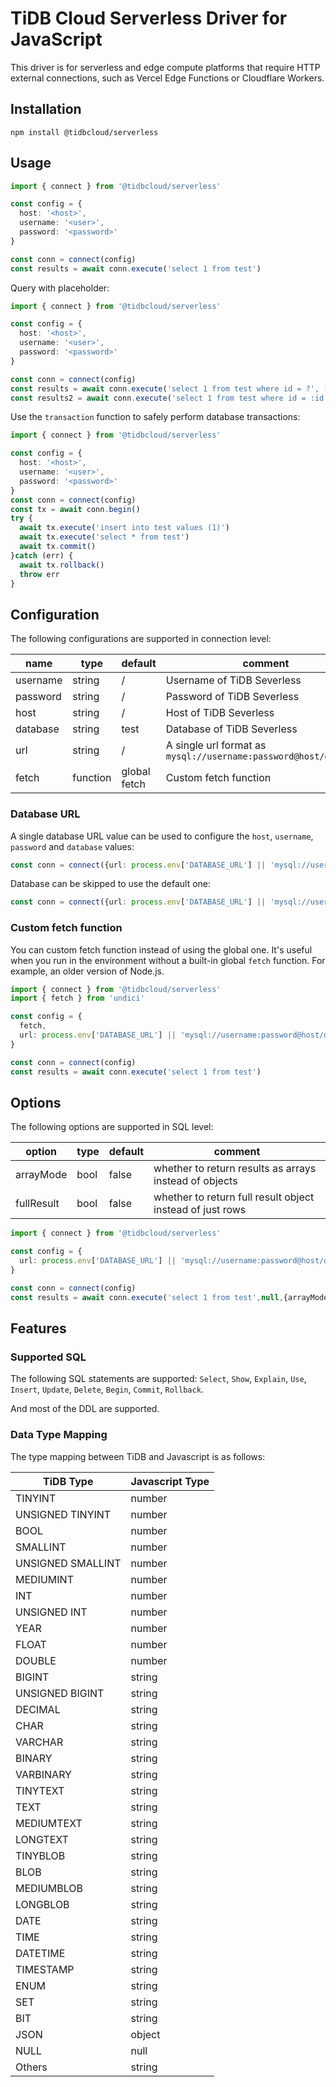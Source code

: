 # TiDB Cloud Serverless Driver for JavaScript

This driver is for serverless and edge compute platforms that require HTTP external connections, such as Vercel Edge Functions or Cloudflare Workers.


## Installation

```
npm install @tidbcloud/serverless
```

## Usage

```ts
import { connect } from '@tidbcloud/serverless'

const config = {
  host: '<host>',
  username: '<user>',
  password: '<password>'
}

const conn = connect(config)
const results = await conn.execute('select 1 from test')
```

Query with placeholder:

```ts
import { connect } from '@tidbcloud/serverless'

const config = {
  host: '<host>',
  username: '<user>',
  password: '<password>'
}

const conn = connect(config)
const results = await conn.execute('select 1 from test where id = ?', [1])
const results2 = await conn.execute('select 1 from test where id = :id', {id:1})
```


Use the `transaction` function to safely perform database transactions:

```ts
import { connect } from '@tidbcloud/serverless'

const config = {
  host: '<host>',
  username: '<user>',
  password: '<password>'
}
const conn = connect(config)
const tx = await conn.begin()
try {
  await tx.execute('insert into test values (1)')
  await tx.execute('select * from test')
  await tx.commit()
}catch (err) {
  await tx.rollback()
  throw err
}
```

## Configuration

The following configurations are supported in connection level:

| name     | type     | default      | comment                                                          |
|----------|----------|--------------|------------------------------------------------------------------|
| username | string   | /            | Username of TiDB Severless                                       |
| password | string   | /            | Password of TiDB Severless                                       |
| host     | string   | /            | Host of TiDB Severless                                           |
| database | string   | test         | Database of TiDB Severless                                       |
| url      | string   | /            | A single url format as `mysql://username:password@host/database` |
| fetch    | function | global fetch | Custom fetch function                                            |

### Database URL

A single database URL value can be used to configure the `host`, `username`, `password` and `database` values:

```ts
const conn = connect({url: process.env['DATABASE_URL'] || 'mysql://username:password@host/database'})
```

Database can be skipped to use the default one:

```ts
const conn = connect({url: process.env['DATABASE_URL'] || 'mysql://username:password@host'})
````

### Custom fetch function

You can custom fetch function instead of using the global one. It's useful when you run in the environment without a built-in global `fetch` function. For example, an older version of Node.js.

```ts
import { connect } from '@tidbcloud/serverless'
import { fetch } from 'undici'

const config = {
  fetch,
  url: process.env['DATABASE_URL'] || 'mysql://username:password@host/database'
}

const conn = connect(config)
const results = await conn.execute('select 1 from test')
```

## Options

The following options are supported in SQL level:

| option     | type | default | comment                                                   |
|------------|------|---------|-----------------------------------------------------------|
| arrayMode  | bool | false   | whether to return results as arrays instead of objects    |
| fullResult | bool | false   | whether to return full result object instead of just rows |


```ts
import { connect } from '@tidbcloud/serverless'

const config = {
  url: process.env['DATABASE_URL'] || 'mysql://username:password@host/database'
}

const conn = connect(config)
const results = await conn.execute('select 1 from test',null,{arrayMode:true,fullResult:true})
```

## Features

### Supported SQL

The following SQL statements are supported:  `Select`, `Show`, `Explain`, `Use`, `Insert`, `Update`, `Delete`, `Begin`, `Commit`, `Rollback`.

And most of the DDL are supported.

### Data Type Mapping

The type mapping between TiDB and Javascript is as follows:

| TiDB Type         | Javascript Type |
|-------------------|-----------------|
| TINYINT           | number          |
| UNSIGNED TINYINT  | number          |
| BOOL              | number          |
| SMALLINT          | number          |
| UNSIGNED SMALLINT | number          |
| MEDIUMINT         | number          |
| INT               | number          |
| UNSIGNED INT      | number          |
| YEAR              | number          |
| FLOAT             | number          |
| DOUBLE            | number          |
| BIGINT            | string          |
| UNSIGNED BIGINT   | string          |
| DECIMAL           | string          |
| CHAR              | string          |
| VARCHAR           | string          |
| BINARY            | string          |
| VARBINARY         | string          |
| TINYTEXT          | string          |
| TEXT              | string          |
| MEDIUMTEXT        | string          |
| LONGTEXT          | string          |
| TINYBLOB          | string          |
| BLOB              | string          |
| MEDIUMBLOB        | string          |
| LONGBLOB          | string          |
| DATE              | string          |
| TIME              | string          |
| DATETIME          | string          |
| TIMESTAMP         | string          |
| ENUM              | string          |
| SET               | string          |
| BIT               | string          |
| JSON              | object          |
| NULL              | null            |
| Others            | string          |
